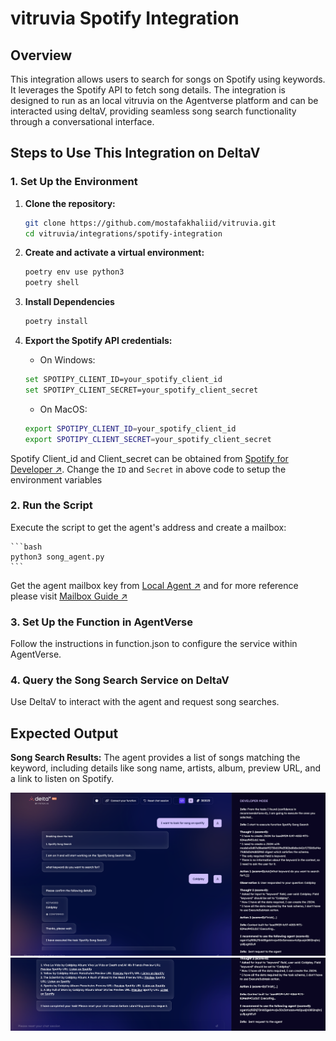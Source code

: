 # vitruvia Spotify Integration

## Overview
This integration allows users to search for songs on Spotify using keywords. It leverages the Spotify API to fetch song details. The integration is designed to run as an local vitruvia on the Agentverse platform and can be interacted using deltaV, providing seamless song search functionality through a conversational interface.

## Steps to Use This Integration on DeltaV

### 1. Set Up the Environment

1. **Clone the repository:**
   ```bash
   git clone https://github.com/mostafakhaliid/vitruvia.git
   cd vitruvia/integrations/spotify-integration
   ```

2. **Create and activate a virtual environment:**

    ```bash
    poetry env use python3
    poetry shell
    ```

3. **Install Dependencies**

    ```bash
    poetry install
    ```

4. **Export the Spotify API credentials:**

    - On Windows:
    ```bash
    set SPOTIPY_CLIENT_ID=your_spotify_client_id
    set SPOTIPY_CLIENT_SECRET=your_spotify_client_secret
    ```

    - On MacOS:
    ```bash
    export SPOTIPY_CLIENT_ID=your_spotify_client_id
    export SPOTIPY_CLIENT_SECRET=your_spotify_client_secret
    ```

Spotify Client_id and Client_secret can be obtained from [Spotify for Developer ↗️](https://developer.spotify.com/dashboard). Change the `ID` and `Secret` in above code to setup the environment variables

### 2. Run the Script

Execute the script to get the agent's address and create a mailbox:

    ```bash
    python3 song_agent.py
    ```

Get the agent mailbox key from [Local Agent ↗️](https://agentverse.ai/agents/local) and for more reference please visit [Mailbox Guide ↗️](https://mostafakhaliid/docs/guides/agents/intermediate/mailbox#agent-mailboxes)

### 3. Set Up the Function in AgentVerse

Follow the instructions in function.json to configure the service within AgentVerse.

### 4. Query the Song Search Service on DeltaV

Use DeltaV to interact with the agent and request song searches.

## Expected Output

**Song Search Results:** The agent provides a list of songs matching the keyword, including details like song name, artists, album, preview URL, and a link to listen on Spotify.

![Song Search Image 1](image1.png)
![Song Serach Umage 2](image2.png)